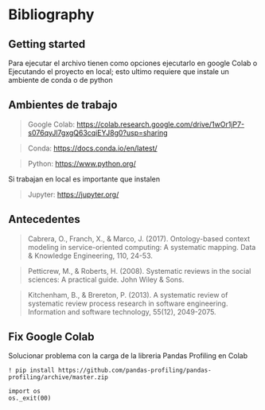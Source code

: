 # Bibliography



## Getting started

Para ejecutar el archivo tienen como opciones ejecutarlo en google Colab o Ejecutando el proyecto en local; esto ultimo requiere que instale un ambiente de conda o de python

## Ambientes de trabajo

> Google Colab:  https://colab.research.google.com/drive/1wOr1jP7-s076qyJl7gxgQ63cqiEYJ8g0?usp=sharing

> Conda: https://docs.conda.io/en/latest/

> Python: https://www.python.org/

Si trabajan en local es importante que instalen

> Jupyter: https://jupyter.org/

## Antecedentes

> Cabrera, O., Franch, X., & Marco, J. (2017). Ontology-based context modeling in service-oriented computing: A systematic mapping. Data & Knowledge Engineering, 110, 24-53.

> Petticrew, M., & Roberts, H. (2008). Systematic reviews in the social sciences: A practical guide. John Wiley & Sons.

> Kitchenham, B., & Brereton, P. (2013). A systematic review of systematic review process research in software engineering. Information and software technology, 55(12), 2049-2075.


## Fix Google Colab

Solucionar problema con la carga de la libreria Pandas Profiling en Colab

```
! pip install https://github.com/pandas-profiling/pandas-profiling/archive/master.zip 
```

```
import os
os._exit(00)
```
